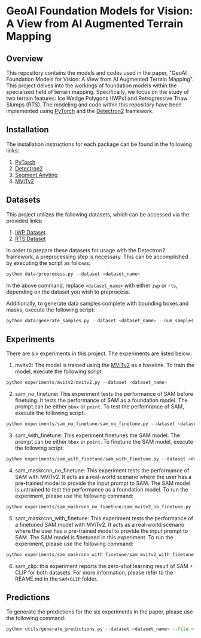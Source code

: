 # GeoAI Foundation Models for Vision: A View from AI Augmented Terrain Mapping

## Overview
This repository contains the models and codes used in the paper, "GeoAI Foundation Models for Vision: A View from AI Augmented Terrain Mapping". This project delves into the workings of foundation models within the specialized field of terrain mapping. Specifically, we focus on the study of two terrain features: Ice Wedge Polygons (IWPs) and Retrogressive Thaw Slumps (RTS). The modeling and code within this repository have been implemented using [PyTorch](https://pytorch.org) and the [Detectron2](https://github.com/facebookresearch/detectron2) framework.

## Installation
The installation instructions for each package can be found in the following links:
1. [PyTorch](https://pytorch.org/get-started/locally/)
2. [Detectron2](https://detectron2.readthedocs.io/en/latest/tutorials/install.html)
3. [Segment Anyting](https://github.com/facebookresearch/segment-anything)
4. [MViTv2](https://github.com/facebookresearch/detectron2/tree/main/projects/MViTv2)

## Datasets
This project utilizes the following datasets, which can be accessed via the provided links:

1. [IWP Dataset]()
2. [RTS Dataset]()

In order to prepare these datasets for usage with the Detectron2 framework, a preprocessing step is necessary. This can be accomplished by executing the script as follows:

```Python
python data/preprocess.py --dataset <dataset_name>
```

In the above command, replace `<dataset_name>` with either `iwp` or `rts`, depending on the dataset you wish to preprocess.

Additionally, to generate data samples complete with bounding boxes and masks, execute the following script:

```Python
python data/generate_samples.py --dataset <dataset_name> --num_samples <num_samples>
```

## Experiments
There are six experiments in this project. The experiments are listed below:
1. mvitv2: The model is trained using the [MViTv2](https://arxiv.org/abs/2112.01526) as a baseline. To train the model, execute the following script:

```Python
python experiments/mvitv2/mvitv2.py --dataset <dataset_name>
```
2. sam_no_finetune: This experiment tests the performance of SAM before finetuing. It tests the performance of SAM as a foundation model. The prompt can be either `bbox` or `point`. To test the perfomrance of SAM, execute the following script:

```Python
python experiments/sam_no_finetune/sam_no_finetune.py --dataset <dataset_name> --prompt <prompt>
```

3. sam_with_finetune: This experiment finetunes the SAM model. The prompt can be either `bbox` or `point`. To finetune the SAM model, execute the following script:

```Python
python experiments/sam_with_finetune/sam_with_finetune.py --dataset <dataset_name> --prompt <prompt>
```

4. sam_maskrcnn_no_finetune: This experiment tests the performance of SAM with MViTv2. It acts as a real-world scenario where the user has a pre-trained model to provide the input prompt to SAM. The SAM model is untrained to test the performance as a foundation model. To run the experiment, please use the following command:

```python
python experiments/sam_maskrcnn_no_finetune/sam_mvitv2_no_finetune.py --dataset <dataset_name>
```

5. sam_maskrcnn_with_finetune: This experiment tests the performance of a finetuned SAM model with MViTv2. It acts as a real-world scenario where the user has a pre-trained model to provide the input prompt to SAM. The SAM model is finetuned in this experiment. To run the experiment, please use the following command:

```python
python experiments/sam_maskrcnn_with_finetune/sam_mvitv2_with_finetune.py --dataset <dataset_name>
```

6. sam_clip: this experiment reports the zero-shot learning result of SAM + CLIP for both datasets. For more information, please refer to the REAME.md in the `SAM+CLIP` folder.


## Predictions
To generate the predictions for the six experiments in the paper, please use the following command:

```python
python utils/generate_predictions.py --dataset <dataset_name> --file <file_name>
```

